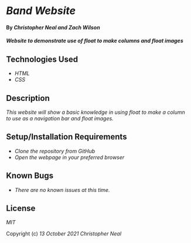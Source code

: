 # _Band Website_

#### By _**Christopher Neal and Zach Wilson**_

#### _Website to demonstrate use of float to make columns and float images_

## Technologies Used

* _HTML_
* _CSS_

## Description

_This website will show a basic knowledge in using float to make a column to use as a navigation bar and float images._

## Setup/Installation Requirements

* _Clone the repository from GitHub_
* _Open the webpage in your preferred browser_

## Known Bugs

* _There are no known issues at this time._

## License

_MIT_

Copyright (c) _13 October 2021_ _Christopher Neal_